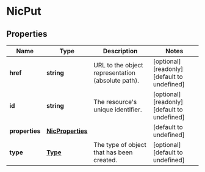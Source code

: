 # NicPut

## Properties
| Name | Type | Description | Notes |
| ------------ | ------------- | ------------- | ------------- |
| **href** | **string** | URL to the object representation (absolute path). | [optional] [readonly] [default to undefined] |
| **id** | **string** | The resource\'s unique identifier. | [optional] [readonly] [default to undefined] |
| **properties** | [**NicProperties**](NicProperties.md) |  | [default to undefined] |
| **type** | [**Type**](Type.md) | The type of object that has been created. | [optional] [default to undefined] |


